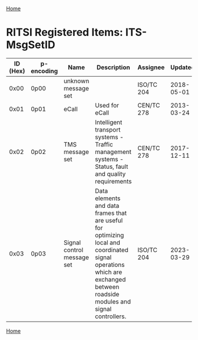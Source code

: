[Home](readme.md)
# RITSI Registered Items: ITS-MsgSetID

|ID (Hex)|p-encoding|Name  |Description               |Assignee  |Updated   |State   |Specification|
|--------|--------|--------|--------------------------|----------|----------|--------|-------------|
| 0x00   | 0p00   |unknown message set|               |ISO/TC 204|2018-05-01|assigned| n.a. |
| 0x01   | 0p01   |eCall   |Used for eCall            |CEN/TC 278|2013-03-24|assigned|[CEN EN 15722](https://standards.globalspec.com/std/14326678/EN%2015722)|
| 0x02   | 0p02   |TMS message set|Intelligent transport systems - Traffic management systems - Status, fault and quality requirements|CEN/TC 278|2017-12-11|assigned|[CEN TS 17241:2019](https://standards.globalspec.com/std/13284718/CEN/TS%2017241)|
| 0x03   | 0p03   |Signal control message set| Data elements and data frames that are useful for optimizing local and coordinated signal operations which are exchanged between roadside modules and signal controllers.|ISO/TC 204|2023-03-29|new|ISO/TS 19082|

[Home](readme.md)
